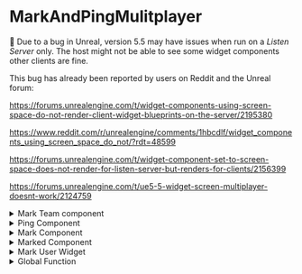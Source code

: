 # MarkAndPingMulitplayer

:red_circle: Due to a bug in Unreal, version 5.5 may have issues when run on a *Listen Server* only. The host might not be able to see some widget components other clients are fine.

This bug has already been reported by users on Reddit and the Unreal forum:

https://forums.unrealengine.com/t/widget-components-using-screen-space-do-not-render-client-widget-blueprints-on-the-server/2195380

https://www.reddit.com/r/unrealengine/comments/1hbcdlf/widget_components_using_screen_space_do_not/?rdt=48599

https://forums.unrealengine.com/t/widget-component-set-to-screen-space-does-not-render-for-listen-server-but-renders-for-clients/2156399

https://forums.unrealengine.com/t/ue5-5-widget-screen-multiplayer-doesnt-work/2124759

<details>
   <summary>Mark Team component</summary>
   
A `Mark Team Component` must be used in a `GameMode`
To add the component, click the `Add` button on the `Components` window in your gamemode.

![image](https://github.com/user-attachments/assets/c9a2a593-2708-4d38-8bba-7d69868e2ff9)

and search for `MarkTeam`

![image](https://github.com/user-attachments/assets/3d44b3b9-bd4d-4944-93a7-fc4fcf30c9f6)

A member must be in only one team.

### Add Team
To add a team in your `MarkTeamComponent` you can use the `Add Team` node from the component

![image](https://github.com/user-attachments/assets/845a7638-2b95-4a1c-a103-a7e1437ff24e)

* `Name` : Team name
* `Color` : Color of the ping/mark
* `Icons` : Icons for members
* `Ping Lifetime` : Lifetime of a ping

Icons is an array of textures. This is used when a player from this team pings something. Each player on a team can have their own icon to help differentiate them from one another. This is optional, but you need to provide an array to this function. If no icons are set or not enough icons are provided for the members who need them (e.g., if you set 2 icons but have 3 players on the team), the third player will use the default icon set in `PingComponet`.

### Remove Team
Remove a team from `Mark Team Component`

* `Team Name` : Team name

### Add Member
To add a member to a specific team you can use the `Add Member` node

![image](https://github.com/user-attachments/assets/351720b9-08b9-4409-9559-7d31dad2b36d)

* `Team Name` : Team name
* `Member` : Player Controller reference from the event `OnPostLogin`

You are not required to use the pin from the `OnPostLogin` event, but you must provide a reference to the `PlayerController` of the member.

![image](https://github.com/user-attachments/assets/da6f669b-0bc0-4ddc-b428-32f3526f69d6)

### Remove Member
To remove a member from a team, the function will automatically determine which team the member is in (note that a member can only belong to one team).
![image](https://github.com/user-attachments/assets/4e735be1-c01f-42d1-a1f2-aeaeb7171712)

* `Member` : A reference to the `PlayerController` belonging to the member

![image](https://github.com/user-attachments/assets/1c6ec2ea-66a3-48b7-b846-0b764d336a5a)

</details>

<details>
   <summary>Ping Component</summary>

   The `PingComponent` must be placed in the `PlayerController` of the player.

   ![image](https://github.com/user-attachments/assets/6e9847d1-c759-42e6-9215-d8b9a5530549)
   
   The only settings of the `PingComponent` is the `IconMaterial`
   
   ![image](https://github.com/user-attachments/assets/9fab236b-e0b6-4a44-aa26-89d7b54a4707)
   
   You can replace the `IconMaterial` by your own one but you need to keep those settings
   This material is only used for your own ping. If you want to change all material, you also need to change it on the `MarkComponent`
   
    * `Texture` : Texture Parameter
    * `Color` : Vector Parameter
      
   </details>


<details>
   <summary>Mark Component</summary>
This component is used to send a mark/ping to the server.

### Settings

![image](https://github.com/user-attachments/assets/83aea200-d6bc-40fc-99e2-ea021fc5266e)

* `Ping Material Instance` : The material instance for other player's ping
    * `Texture` : Texture Parameter
    * `Color` : Vector Parameter

* `Ping Color` : Color of the ping (only if `Use Team Ping Color` is set to false).
* `Cooldown` : Cooldown between to ping/mark.
* `Length` : Length of line trace (starting from your camera).
* `Debug Draw Line` : Show a debug line trace (only on the server).
* `Use Team Ping Color` : If set to true, the ping will use the color of the team.
* `Use Team Mark Color` : If set to true, the mark will use the color of the team.
* `Ping Sound` : Play a sound when ping.
* `Ping Widget Settings` : Settings of the ping widget
   * `Offset` : Offset of the widget (default is 0.5 0.5 (centered))
   * `Icon Size` : Size of the icon
   * `Space` : Space between icon and text
   * `Is Text Visible` : If true, the widget will display a text below the icon showing the distance in meters.
   * `Deciaml Places` : Number of decimal places to display (e.g. 2 will display '3.87 M').
   * `Update Time` : Time interval for updating the widget.


### Events

![image](https://github.com/user-attachments/assets/d1fb1ef4-ae9c-4ff2-aec4-b9a21d36c0b2)

* `OnTeamUpdate` : Called when the server update the icons member
* `OnPing` : Called when the player ping

### Functions

#### `Ping`
![image](https://github.com/user-attachments/assets/51d231f8-b0d5-45ca-93c6-655e763f0c55)

Sends a ping request to the server. If the line trace hit results detect a `MarkedComponent`, the ping will turn into a mark.

 * `Follow Actor` : Follows the actor who is marked (no effect if it’s a ping).


#### `GetWidgetComponent`
Return the `WidgetComponent` of the `MarkComponent` (not from the `PlayerController`)

#### `GetLocalPingWidget`
Return the widget from the `PlayerController`

#### `GetPingMaterialInstance`
Return the `MaterialInstance` of the ping

#### `GetPingColor`
Return the ping color

#### `IsTeamPingColorEnabled`
Return UseTeamPingColor

#### `IsTeamMarkColorEnabled`
Return UseTeamMarkColor

#### `UpdatePingWidgetTeamColor`
Set new value for `UseTeamPingColor` and force update on pings

#### `UpdatePingWidgetTeamColor`
Set new value for `UseTeamMarkColor` and force update on marks

#### `Clear Widgets`
* `Type` : Ping, Mark or Both

Clear all widgets of type (only for the current player, if you want to clear for all players, see `Global Functions`)

#### `UpdateSettings`
Update settings on player controller's widget and all other ping widgets
   * `Offset` : Offset of the widget
   * `Icon Size` : Size of the icon
   * `Space` : Space between icon and text
   * `Is Text Visible` : If true, the widget will display a text below the icon showing the distance in meters.
   * `Deciaml Places` : Number of decimal places to display (e.g. 2 will display '3.87 M').
   * `Update Time` : Time interval for updating the widget.

</details>

<details>
   <summary>Marked Component</summary>

Use this component on actors that you want to mark.

### Settings
![image](https://github.com/user-attachments/assets/34975c42-f32b-4801-b7ab-65b549f886d9)

* `Icon` : Texture of your icon
* `Lifetime` : Lifetime of the mark
* `Mark Color` : Color of the mark
* `Offset` : Offset of the widget
* `Texture Size` : Size of the texture (icon) in the mark material
* `Mark Sound` : sound played when actor is marked
* `Ignore Itself` : If true and controlling the marked actor, the widget will not be shown. (e.g., if you are marked while playing as the actor who gets marked, you will not see the widget).
* * `Mark Widget Settings` : Settings of the ping widget
   * `Offset` : Offset of the widget (default is 0.5 0.5 (centered))
   * `Icon Size` : Size of the icon
   * `Space` : Space between icon and text
   * `Is Text Visible` : If true, the widget will display a text below the icon showing the distance in meters.
   * `Deciaml Places` : Number of decimal places to display (e.g. 2 will display '3.87 M').
   * `Update Time` : Time interval for updating the widget.



### Event
* `OnMark` : Called when the actor is marked

### Functions

#### ``
#### `GetIcon`
Return the icon.

#### `SetIcon`
Set a new icon

#### `GetLifetime`
Return the lifetime

#### `SetLifetime`
Set a new lifetime

#### `GetMarkColor`
Return the mark color

#### `SetMarkColor`
Set a new mark color

#### `GetIgnoreItself`
Return GetIgnoreItself

#### `SetIgnoreItself`
Set IgnoreItself

#### `GetOffset`
Return the offset

#### `SetOffset`
Set a new offset

#### `GetTextureSize`
Return the texture size

#### `SetTextureSize`
Set a new texture size

#### `GetMarkSound`
Return the mark sound

#### `SetMarkSound`
Set a new mark sound

#### `UpdateSettings` 
Update Settings

* `Offset` : Offset of the widget
* `Icon Size` : Size of the icon
* `Space` : Space between icon and text
* `Is Text Visible` : If true, the widget will display a text below the icon showing the distance in meters.
* `Deciaml Places` : Number of decimal places to display (e.g. 2 will display '3.87 M').
* `Update Time` : Time interval for updating the widget.

#### `GetMarkWidget` 
Return the widget of the markedComponent

#### `GetMarkWidgetSettings` 
Return settings

</details>

<details>
   <summary>Mark User Widget</summary>
   
   You can change the user widget in `Project Settings`
   ![image](https://github.com/user-attachments/assets/5420d24f-cdaf-4f9d-b372-3a37ec1787e7)

   This widget is used in both Ping and Mark widgets


   ### Create your own

   Create a new blueprint class with `MarkUserWidget` as parent
   
   ![image](https://github.com/user-attachments/assets/08875180-ebc0-444a-8ba3-a905c763d92f)

   Add all elements of the based widget in your new widget with correct names

   ![image](https://github.com/user-attachments/assets/34a30a21-c9f3-4eaf-858d-de66322b3bf1)

   Widget --> Name
   
   * Canvas Panel --> Canvas
      * Vertical Box --> MarkVecticalBox
         *  Image --> MarkIcon
         *  Spacer --> MarkSpacer
         *  TextBlock --> MarkText
       

   Vectical Box default settings

   ![image](https://github.com/user-attachments/assets/d93ed442-8be4-46a6-a7be-49d6ca0fd74a)

   Image default settings

   ![image](https://github.com/user-attachments/assets/deb1fde9-0461-4267-809c-1755fcbb5ea3)

   Spacer default settings

   ![image](https://github.com/user-attachments/assets/33a1561f-d375-4f7d-968b-7761c704321d)

   TextBlock default settings

   ![image](https://github.com/user-attachments/assets/7a5c8824-19db-4c60-a122-421db2fffde7)


   #### Events
   `OnPingEvent` : Called when player ping
   `OnMarkEvent` : Called when player mark

![image](https://github.com/user-attachments/assets/e558e544-db3e-4c8a-b31b-2a017f0f92b5)



</details>
   

<details>
   <summary>Global Function</summary>   
   All of these function can be called in any blueprint.

   ## `GetTeams`
   Return all teams informations 
   *`Name`
   *`Color`
   *`Lifetime`
   *`Icons`

   ## `GetMyTeam`
   Return My team informations
   *`Name`
   *`Color`
   *`Lifetime`
   *`Icons`

   ## `GetMemberIcon`
   Return the icon of member'id in my team
   
---
Server Only 

   ## `ClearWidgets`
   Clear widgets of all player

   * `Type` : MarkType : Ping, Mark or Both

   ## `ServerPingOnTeam`
   Ping from any team to any team. the ping will be visible for all player of the choosen team (TeamName)

   *`Location` : Ping location
   *`Lifetime` : Ping lifetime
   *`PlayerId` : Player Id 
   *`FromTeamName` : Ping from team name
   *`TeamName` : Team name (the team on which you want the ping to be visible)

   ## `ServerRemovePingOnTeam`
   Remove ping from any team to any team. the ping will be hidden for all player of the choosen team (TeamName)

   *`PlayerId` : Player Id 
   *`FromTeamName` : Ping from team name
   *`TeamName` : Team name (the team on which you want the ping to be hidden)

   ## `ServerPingOnAllTeams`
   Ping from any team to all teams.

   *`Location` : Ping location
   *`Lifetime` : Ping lifetime
   *`PlayerId` : Player Id 
   *`FromTeamName` : Ping from team name

   ## `ServerRemovePingOnAllTeams`
   Remove ping from any team to all teams.

   *`PlayerId` : Player Id 
   *`FromTeamName` : Ping from team name

   ## `ServerMarkOnTeam`
   Mark an actor on a specific team.

   *`Actor` : Actor with a `MarkedComponent`
   *`Color` : Color of the mark
   *`TeamName` : Team name (the team on which you want the mark to be visible)

   ## `ServerRemoveMarkOnTeam`
   Remove a marked actor on a specific team.

   *`Actor` : Actor with a `MarkedComponent`
   *`TeamName` : Team name (the team on which you want the mark to be hidden)

   ## `ServerMarkOnAllTeams`
   Mark an actor on all teams

   *`Actor` : Actor with a `MarkedComponent`
   *`Color` : Color of the mark

   ## `ServerRemoveMarkOnAllTeams`
   Remove a marked actor on all teams

   *`Actor` : Actor with a `MarkedComponent`

   ## `UpdateMembersIcon`
   Sets all icons for the members of each team. This function must be called when all players have joined the game and have been added to a team.
   You can call this function at any time if you want to update the players' icons.
   
</details>
